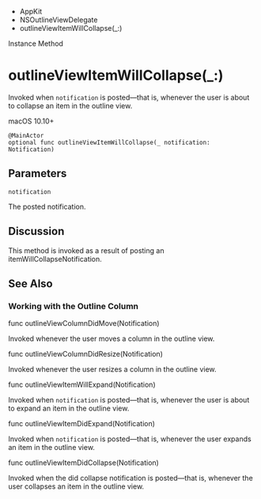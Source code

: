 

- AppKit
- NSOutlineViewDelegate
-  outlineViewItemWillCollapse(\_:) 

Instance Method

# outlineViewItemWillCollapse(\_:)

Invoked when `notification` is posted—that is, whenever the user is about to collapse an item in the outline view.

macOS 10.10+

``` source
@MainActor
optional func outlineViewItemWillCollapse(_ notification: Notification)
```

## Parameters 

`notification`  

The posted notification.

## Discussion

This method is invoked as a result of posting an itemWillCollapseNotification.

## See Also

### Working with the Outline Column

func outlineViewColumnDidMove(Notification)

Invoked whenever the user moves a column in the outline view.

func outlineViewColumnDidResize(Notification)

Invoked whenever the user resizes a column in the outline view.

func outlineViewItemWillExpand(Notification)

Invoked when `notification` is posted—that is, whenever the user is about to expand an item in the outline view.

func outlineViewItemDidExpand(Notification)

Invoked when `notification` is posted—that is, whenever the user expands an item in the outline view.

func outlineViewItemDidCollapse(Notification)

Invoked when the did collapse notification is posted—that is, whenever the user collapses an item in the outline view.

